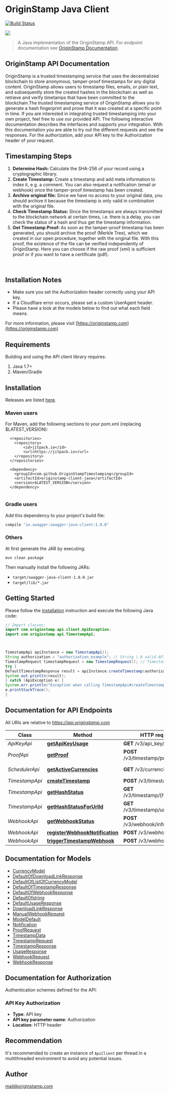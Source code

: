# OriginStamp Java Client

[![Build Status](https://travis-ci.com/OriginStampTimestamping/originstamp-client-java.svg?token=pQzQz38vk99v2uad9eWc&branch=master)](https://travis-ci.com/OriginStampTimestamping/originstamp-client-java)

![](https://originstamp.com/assets/images/logo/logo_simple_small.png)


> A Java implementation of the OriginStamp API. For endpoint documentation see [OriginStamp Documentation](https://docs.originstamp.com).


## OriginStamp API Documentation

OriginStamp is a trusted timestamping service that uses the decentralized blockchain to store anonymous, tamper-proof timestamps for any digital content. OriginStamp allows users to timestamp files, emails, or plain text, and subsequently store the created hashes in the blockchain as well as retrieve and verify timetamps that have been committed to the blockchain.The trusted timestamping service of OriginStamp allows you to generate a hash fingerprint and prove that it was created at a specific point in time. If you are interested in integrating trusted timestamping into your own project, feel free to use our provided API. The following interactive documentation describes the interfaces and supports your integration. With this documentation you are able to try out the different requests and see the responses. For the authorization, add your API key to the Authorization header of your request.<br/><h2>Timestamping Steps</h2><ol><li><strong>Determine Hash: </strong> Calculate the SHA-256 of your record using a cryptographic library.</li><li><strong>Create Timestamp: </strong>Create a timestamp and add meta information to index it, e.g. a comment. You can also request a notification (email or webhook) once the tamper-proof timestamp has been created.</li><li><strong>Archive original file: </strong>Since we have no access to your original data, you should archive it because the timestamp is only valid in combination with the original file.</li><li><strong>Check Timestamp Status: </strong>Since the timestamps are always transmitted to the blockchain network at certain times, i.e. there is a delay, you can check the status of a hash and thus get the timestamp information.</li><li><strong>Get Timestamp Proof: </strong>As soon as the tamper-proof timestamp has been generated, you should archive the proof (Merkle Tree), which we created in our open procedure, together with the original file. With this proof, the existence of the file can be verified independently of OriginStamp. Here you can choose if the raw proof (xml) is sufficient proof or if you want to have a certificate (pdf).</li></ol><br/><h2>Installation Notes</h2><ul><li>Make sure you set the Authorization header correctly using your API key.</li><li>If a Cloudflare error occurs, please set a custom UserAgent header.</li><li>Please have a look at the models below to find out what each field means.</li></ul>

For more information, please visit [https://originstamp.com](https://originstamp.com)



## Requirements

Building and using the API client library requires:
1. Java 1.7+
2. Maven/Gradle

## Installation

Releases are listed [here](https://github.com/OriginStampTimestamping/originstamp-client-java/releases).

### Maven users

For Maven, add the following sections to your pom.xml (replacing $LATEST_VERSION):
```
  <repositories>
    <repository>
        <id>jitpack.io</id>
        <url>https://jitpack.io</url>
    </repository>
  </repositories>
  
  <dependency>
    <groupId>com.github.OriginStampTimestamping</groupId>
    <artifactId>originstamp-client-java</artifactId>
    <version>$LATEST_VERSION</version>
  </dependency>
  
```


### Gradle users

Add this dependency to your project's build file:

```groovy
compile "io.swagger:swagger-java-client:1.0.0"
```

### Others

At first generate the JAR by executing:

```shell
mvn clean package
```

Then manually install the following JARs:

* `target/swagger-java-client-1.0.0.jar`
* `target/lib/*.jar`

## Getting Started

Please follow the [installation](#installation) instruction and execute the following Java code:

```java
// Import classes:
import com.originstamp.api.client.ApiException;
import com.originstamp.api.TimestampApi;



TimestampApi apiInstance = new TimestampApi();
String authorization = "authorization_example"; // String | A valid API key is essential for authorization to handle the request.
TimestampRequest timestampRequest = new TimestampRequest(); // TimestampRequest | DTO for the hash submission. Add all relevant information concerning your hash submission.
try {
DefaultTimestampResponse result = apiInstance.createTimestamp(authorization, timestampRequest);
System.out.println(result);
} catch (ApiException e) {
System.err.println("Exception when calling TimestampApi#createTimestamp");
e.printStackTrace();
}

```

## Documentation for API Endpoints

All URIs are relative to *https://api.originstamp.com*

Class | Method | HTTP request | Description
------------ | ------------- | ------------- | -------------
*ApiKeyApi* | [**getApiKeyUsage**](docs/ApiKeyApi.md#getApiKeyUsage) | **GET** /v3/api_key/usage | Usage
*ProofApi* | [**getProof**](docs/ProofApi.md#getProof) | **POST** /v3/timestamp/proof/url | Proof
*SchedulerApi* | [**getActiveCurrencies**](docs/SchedulerApi.md#getActiveCurrencies) | **GET** /v3/currencies/get | Get active currencies
*TimestampApi* | [**createTimestamp**](docs/TimestampApi.md#createTimestamp) | **POST** /v3/timestamp/create | Submission
*TimestampApi* | [**getHashStatus**](docs/TimestampApi.md#getHashStatus) | **GET** /v3/timestamp/{hash_string} | Status
*TimestampApi* | [**getHashStatusForUrlId**](docs/TimestampApi.md#getHashStatusForUrlId) | **GET** /v3/timestamp/url/{url_id} | Status for URL ID
*WebhookApi* | [**getWebhookStatus**](docs/WebhookApi.md#getWebhookStatus) | **POST** /v3/webhook/information | Webhook
*WebhookApi* | [**registerWebhookNotification**](docs/WebhookApi.md#registerWebhookNotification) | **POST** /v3/webhook/register | Webhook
*WebhookApi* | [**triggerTimestampWebhook**](docs/WebhookApi.md#triggerTimestampWebhook) | **POST** /v3/webhook/start | Dev


## Documentation for Models

- [CurrencyModel](docs/CurrencyModel.md)
- [DefaultOfDownloadLinkResponse](docs/DefaultOfDownloadLinkResponse.md)
- [DefaultOfListOfCurrencyModel](docs/DefaultOfListOfCurrencyModel.md)
- [DefaultOfTimestampResponse](docs/DefaultOfTimestampResponse.md)
- [DefaultOfWebhookResponse](docs/DefaultOfWebhookResponse.md)
- [DefaultOfstring](docs/DefaultOfstring.md)
- [DefaultUsageResponse](docs/DefaultUsageResponse.md)
- [DownloadLinkResponse](docs/DownloadLinkResponse.md)
- [ManualWebhookRequest](docs/ManualWebhookRequest.md)
- [ModelDefault](docs/ModelDefault.md)
- [Notification](docs/Notification.md)
- [ProofRequest](docs/ProofRequest.md)
- [TimestampData](docs/TimestampData.md)
- [TimestampRequest](docs/TimestampRequest.md)
- [TimestampResponse](docs/TimestampResponse.md)
- [UsageResponse](docs/UsageResponse.md)
- [WebhookRequest](docs/WebhookRequest.md)
- [WebhookResponse](docs/WebhookResponse.md)


## Documentation for Authorization

Authentication schemes defined for the API:
### API Key Authorization

- **Type**: API key
- **API key parameter name**: Authorization
- **Location**: HTTP header


## Recommendation

It's recommended to create an instance of `ApiClient` per thread in a multithreaded environment to avoid any potential issues.

## Author

mail@originstamp.com

